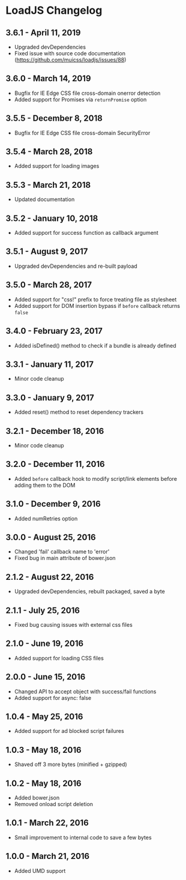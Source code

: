 # LoadJS Changelog

## 3.6.1 - April 11, 2019

* Upgraded devDependencies
* Fixed issue with source code documentation (https://github.com/muicss/loadjs/issues/88)

## 3.6.0 - March 14, 2019

* Bugfix for IE Edge CSS file cross-domain onerror detection
* Added support for Promises via `returnPromise` option

## 3.5.5 - December 8, 2018

* Bugfix for IE Edge CSS file cross-domain SecurityError

## 3.5.4 - March 28, 2018

* Added support for loading images

## 3.5.3 - March 21, 2018

* Updated documentation

## 3.5.2 - January 10, 2018

* Added support for success function as callback argument

## 3.5.1 - August 9, 2017

* Upgraded devDependencies and re-built payload

## 3.5.0 - March 28, 2017

* Added support for "css!" prefix to force treating file as stylesheet
* Added support for DOM insertion bypass if `before` callback returns `false`

## 3.4.0 - February 23, 2017

* Added isDefined() method to check if a bundle is already defined

## 3.3.1 - January 11, 2017

* Minor code cleanup

## 3.3.0 - January 9, 2017

* Added reset() method to reset dependency trackers

## 3.2.1 - December 18, 2016

* Minor code cleanup

## 3.2.0 - December 11, 2016

* Added `before` callback hook to modify script/link elements before adding
  them to the DOM

## 3.1.0 - December 9, 2016

* Added numRetries option

## 3.0.0 - August 25, 2016

* Changed 'fail' callback name to 'error'
* Fixed bug in main attribute of bower.json

## 2.1.2 - August 22, 2016

* Upgraded devDependencies, rebuilt packaged, saved a byte

## 2.1.1 - July 25, 2016

* Fixed bug causing issues with external css files

## 2.1.0 - June 19, 2016

* Added support for loading CSS files

## 2.0.0 - June 15, 2016

* Changed API to accept object with success/fail functions
* Added support for async: false

## 1.0.4 - May 25, 2016

* Added support for ad blocked script failures

## 1.0.3 - May 18, 2016

* Shaved off 3 more bytes (minified + gzipped)

## 1.0.2 - May 18, 2016

* Added bower.json
* Removed onload script deletion

## 1.0.1 - March 22, 2016

* Small improvement to internal code to save a few bytes

## 1.0.0 - March 21, 2016

* Added UMD support
